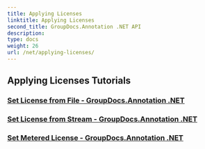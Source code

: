 ```yaml
---
title: Applying Licenses
linktitle: Applying Licenses
second_title: GroupDocs.Annotation .NET API
description: 
type: docs
weight: 26
url: /net/applying-licenses/
---
```


## Applying Licenses Tutorials
### [Set License from File - GroupDocs.Annotation .NET](./set-license-from-file-groupdocs-annotation-dotnet/)
### [Set License from Stream - GroupDocs.Annotation .NET](./set-license-from-stream-groupdocs-annotation-dotnet/)
### [Set Metered License - GroupDocs.Annotation .NET](./set-metered-license-groupdocs-annotation-dotnet/)